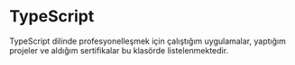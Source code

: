 # TypeScript
TypeScript dilinde profesyonelleşmek için çalıştığım uygulamalar, yaptığım projeler ve aldığım sertifikalar bu klasörde listelenmektedir.
